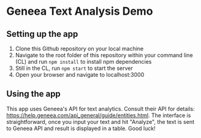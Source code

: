 # Geneea Text Analysis Demo

## Setting up the app
1. Clone this Github repository on your local machine
1. Navigate to the root folder of this repository within your command line (CL) and run `npm install` to install npm dependencies
3. Still in the CL, run `npm start` to start the server
4. Open your browser and navigate to localhost:3000

## Using the app
This app uses Geneea's API for text analytics. Consult their API for details: https://help.geneea.com/api_general/guide/entities.html.
The interface is straightforward, once you input your text and hit "Analyze", the text is sent to Geneea API and result is displayed in a table.
Good luck!
